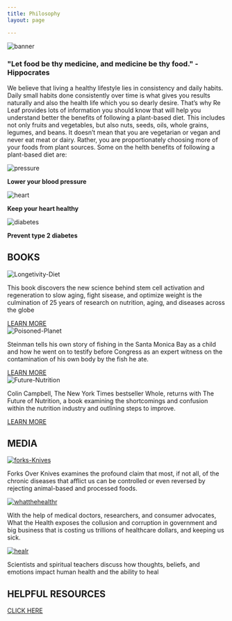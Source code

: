 ```yaml
---
title: Philosophy 
layout: page

---
```


<main>
<section class="banner">
<img src="/images/banner.jpg" alt="banner">
 <h3> <b>"Let food be thy medicine, and medicine be thy food." - Hippocrates</h3> </b>
</section>

<section class="philosophy">

<p>We believe that living a healthy lifestyle lies in consistency and daily habits. Daily small habits done consistently over time is what gives you results naturally and also the health life which you so dearly desire. That’s why Re Leaf provides lots of   information you should know that will help you understand better the benefits of following a plant-based diet. This includes not only fruits and vegetables, but also nuts, seeds, oils, whole grains, legumes, and beans. It doesn’t mean that you are vegetarian or vegan and never eat meat or dairy. Rather, you are proportionately choosing more of your foods from plant sources. Some on the  helth benefits of following a plant-based diet are:
</p>
 
<div class = "icons">
  <div class="pressure"><img src="/images/pressure.svg" alt="pressure"> <p><b>Lower your blood pressure</p> </b> </div>
    <div class="heart">  <img src="/images/heart.svg" alt="heart"> <p> <b>Keep your heart healthy </p> </b> </div>
    <div class="diabetes"><img src="/images/diabetes.svg" alt="diabetes"> <p> <b> Prevent type 2 diabetes</p> </b> </div>
</div>
</section>


<section class= "books">
<div class= "text-center">
<h2 class= <h2> BOOKS </h2>
</div>
<div class = "description">
<div class="longetivity"><img src="/images/Longetivity.png" alt="Longetivity-Diet"><p>This book discovers the new science behind stem cell activation and regeneration to slow aging, fight sisease, and optimize weight is the culmination of 25 years of research on nutrition, aging, and diseases across the globe</p>
<a href="https://www.valterlongo.com/the-longevity-diet/" target="-blank" class="btn">LEARN MORE</a>
</div>

  <div class="planet">  <img src="/images/planet.png" alt="Poisoned-Planet"><p>Steinman tells his own story of fishing in the Santa Monica Bay as a child and how he went on to testify before Congress as an expert witness on the contamination of his own body by the fish he ate.</p>
  <a href="https://www.amazon.com/Diet-Poisoned-Planet-Twenty-first-Century/dp/1560259221" target="-blank" class="btn">LEARN MORE</a>
  </div>

 <div class="future"><img src="/images/future.png" alt="Future-Nutrition"><p>Colin Campbell, The New York Times bestseller Whole, returns with The Future of Nutrition, a book examining the shortcomings and confusion within the nutrition industry and outlining steps to improve.</p>
<a href="https://www.amazon.com/Future-Nutrition-Insiders-Science-Getting/dp/1950665704" target="-blank" class="btn">LEARN MORE</a> 
 </div>

</section>



<section class="media">
<div class="text-center">
<h2 class= <h2> MEDIA </h2>
</div>
<div class ="description">
<div class="forks-knives"><a href="https://youtu.be/mZGs0XsS_lI" target="-blank" ><img src="/images/Forks%20and%20knives.png"  alt="forks-Knives"> </a>
<p>Forks Over Knives examines the profound claim that most, if not all, of the chronic diseases that afflict us can be controlled or even reversed by rejecting animal-based and processed foods.</p></div>
<div class="whatthehealth"> <a href="https://vimeo.com/ondemand/whatthehealth" target="-blank" > <img src="/images/whatthehealth.png" alt="whatthehealthr"> </a>
<p>With the help of medical doctors, researchers, and consumer advocates, What the Health exposes the collusion and corruption in government and big business that is costing us trillions of healthcare dollars, and keeping us sick.</p></div>

<div class="heal"> <a href="https://www.imdb.com/video/vi1534834969?playlistId=tt5239942&ref_=tt_ov_vi" target="-blank" > <img src="/images/heal.png" alt="healr"> </a>
<p>Scientists and spiritual teachers discuss how thoughts, beliefs, and emotions impact human health and the ability to heal</p></div>
</div>
</section>

<section class="resources">
<div class="text-center">
<h2 class= <h2> HELPFUL RESOURCES </h2>
<a href="resources.md" class="btn">CLICK HERE</a>
</div>
</section>


</main>